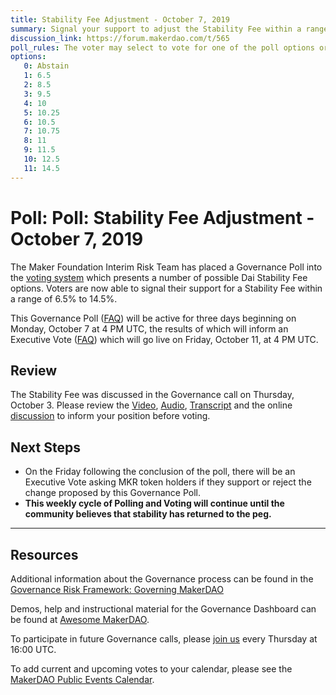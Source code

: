 ```yaml
---
title: Stability Fee Adjustment - October 7, 2019
summary: Signal your support to adjust the Stability Fee within a range of 6.5% to 14.5%
discussion_link: https://forum.makerdao.com/t/565
poll_rules: The voter may select to vote for one of the poll options or they may elect to abstain from the poll entirely
options:
   0: Abstain
   1: 6.5
   2: 8.5
   3: 9.5
   4: 10
   5: 10.25
   6: 10.5
   7: 10.75
   8: 11
   9: 11.5
   10: 12.5
   11: 14.5
---
```

# Poll: Poll: Stability Fee Adjustment - October 7, 2019

The Maker Foundation Interim Risk Team has placed a Governance Poll into the [voting system](https://vote.makerdao.com/polling) which presents a number of possible Dai Stability Fee options. Voters are now able to signal their support for a Stability Fee within a range of 6.5% to 14.5%.

This Governance Poll ([FAQ](https://community-development.makerdao.com/governance/governance#is-there-more-than-one-type-of-vote)) will be active for three days beginning on Monday, October 7 at 4 PM UTC, the results of which will inform an Executive Vote ([FAQ](https://community-development.makerdao.com/governance/governance#what-is-continuous-approval-voting)) which will go live on Friday, October 11, at 4 PM UTC.

## Review

The Stability Fee was discussed in the Governance call on Thursday, October 3. Please review the [Video](https://www.youtube.com/playlist?list=PLLzkWCj8ywWNq5-90-Id6VPSsrk4OWVan), [Audio](https://soundcloud.com/makerdao/sets/governance-and-risk), [Transcript](https://community-development.makerdao.com/governance/governance-and-risk-meetings/transcripts) and the online [discussion](https://forum.makerdao.com/c/governance) to inform your position before voting.

## Next Steps

- On the Friday following the conclusion of the poll, there will be an Executive Vote asking MKR token holders if they support or reject the change proposed by this Governance Poll.
- **This weekly cycle of Polling and Voting will continue until the community believes that stability has returned to the peg.**

---

## Resources

Additional information about the Governance process can be found in the [Governance Risk Framework: Governing MakerDAO](https://community-development.makerdao.com/governance/governance-risk-framework)

Demos, help and instructional material for the Governance Dashboard can be found at [Awesome MakerDAO](https://awesome.makerdao.com/#voting).

To participate in future Governance calls, please [join us](https://community-development.makerdao.com/governance/governance-and-risk-meetings) every Thursday at 16:00 UTC.

To add current and upcoming votes to your calendar, please see the [MakerDAO Public Events Calendar](https://calendar.google.com/calendar/embed?src=makerdao.com_3efhm2ghipksegl009ktniomdk%40group.calendar.google.com&ctz=America%2FLos_Angeles).
